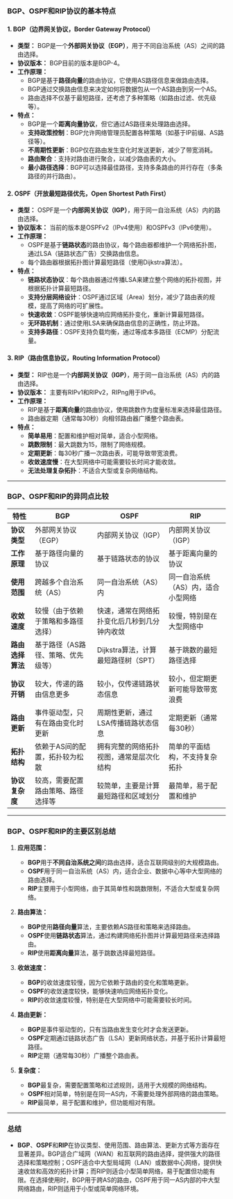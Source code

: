 ### **BGP、OSPF和RIP协议的基本特点**

#### **1. BGP（边界网关协议，Border Gateway Protocol）**

- **类型：** BGP是一个**外部网关协议（EGP）**，用于不同自治系统（AS）之间的路由选择。
- **协议版本：** BGP目前的版本是BGP-4。
- **工作原理：** 
  - BGP是基于**路径向量**的路由协议，它使用AS路径信息来做路由选择。
  - BGP通过交换路由信息来决定如何将数据包从一个AS路由到另一个AS。
  - 路由选择不仅基于最短路径，还考虑了多种策略（如路由过滤、优先级等）。
- **特点：**
  - BGP是一个**距离向量协议**，但它通过AS路径来处理路由选择。
  - **支持政策控制**：BGP允许网络管理员配置各种策略（如基于IP前缀、AS路径等）。
  - **不周期性更新**：BGP仅在路由发生变化时发送更新，减少了带宽消耗。
  - **路由聚合**：支持对路由进行聚合，以减少路由表的大小。
  - **最小路径选择**：BGP可以选择最佳路径，支持多条路由的并行存在（多条路径的并行路由）。

#### **2. OSPF（开放最短路径优先，Open Shortest Path First）**

- **类型：** OSPF是一个**内部网关协议（IGP）**，用于同一自治系统（AS）内的路由选择。
- **协议版本：** 当前的版本是OSPFv2（IPv4使用）和OSPFv3（IPv6使用）。
- **工作原理：**
  - OSPF是基于**链路状态**的路由协议，每个路由器都维护一个网络拓扑图，通过LSA（链路状态广告）交换路由信息。
  - 每个路由器根据拓扑图计算最短路径（使用Dijkstra算法）。
- **特点：**
  - **链路状态协议**：每个路由器通过传播LSA来建立整个网络的拓扑视图，并根据拓扑计算最短路径。
  - **支持分层网络设计**：OSPF通过区域（Area）划分，减少了路由表的规模，提高了网络的可扩展性。
  - **快速收敛**：OSPF能够快速响应网络拓扑变化，重新计算最短路径。
  - **无环路机制**：通过使用LSA来确保路由信息的正确性，防止环路。
  - **支持多路径**：OSPF支持负载均衡，通过等成本多路径（ECMP）分配流量。

#### **3. RIP（路由信息协议，Routing Information Protocol）**

- **类型：** RIP也是一个**内部网关协议（IGP）**，用于同一自治系统（AS）内的路由选择。
- **协议版本：** 主要有RIPv1和RIPv2，RIPng用于IPv6。
- **工作原理：**
  - RIP是基于**距离向量**的路由协议，使用跳数作为度量标准来选择最佳路径。
  - 路由器定期（通常每30秒）向相邻路由器广播整个路由表。
- **特点：**
  - **简单易用**：配置和维护相对简单，适合小型网络。
  - **跳数限制**：最大跳数为15，限制了网络规模。
  - **定期更新**：每30秒广播一次路由表，可能导致带宽浪费。
  - **收敛速度慢**：在大型网络中可能需要较长时间才能收敛。
  - **无法处理复杂拓扑**：不适合大型或复杂网络结构。

---

### **BGP、OSPF和RIP的异同点比较**

| **特性**                  | **BGP**                               | **OSPF**                              | **RIP**                                |
|---------------------------|---------------------------------------|---------------------------------------|----------------------------------------|
| **协议类型**              | 外部网关协议（EGP）                   | 内部网关协议（IGP）                   | 内部网关协议（IGP）                    |
| **工作原理**              | 基于路径向量的协议                   | 基于链路状态的协议                   | 基于距离向量的协议                     |
| **使用范围**              | 跨越多个自治系统（AS）               | 同一自治系统（AS）内                 | 同一自治系统（AS）内，适合小型网络     |
| **收敛速度**              | 较慢（由于依赖于策略和多路径选择）   | 快速，通常在网络拓扑变化后几秒到几分钟内收敛 | 较慢，特别是在大型网络中               |
| **路由选择算法**          | 基于路径（AS路径、策略、优先级等）   | Dijkstra算法，计算最短路径树（SPT） | 基于跳数的最短路径选择                 |
| **协议开销**              | 较大，传递的路由信息更多             | 较小，仅传递链路状态信息             | 较小，但定期更新可能导致带宽浪费       |
| **路由更新**              | 事件驱动型，只有在路由变化时更新     | 周期性更新，通过LSA传播链路状态信息 | 定期更新（通常每30秒）                 |
| **拓扑结构**              | 依赖于AS间的配置，拓扑较为松散       | 拥有完整的网络拓扑视图，通常是层次化结构 | 简单的平面结构，不支持复杂拓扑         |
| **协议复杂度**            | 较高，需要配置路由策略、路径选择等   | 较简单，主要是计算最短路径和区域划分 | 最简单，易于配置和维护                 |

---

### **BGP、OSPF和RIP的主要区别总结**

1. **应用范围：**
   - **BGP**用于**不同自治系统之间**的路由选择，适合互联网级别的大规模路由。
   - **OSPF**用于同一自治系统（AS）内，适合企业、数据中心等中大型网络的路由选择。
   - **RIP**主要用于小型网络，由于其简单性和跳数限制，不适合大型或复杂网络。

2. **路由算法：**
   - **BGP**使用**路径向量**算法，主要依赖AS路径和策略来选择路由。
   - **OSPF**使用**链路状态**算法，通过构建网络拓扑图并计算最短路径来选择路由。
   - **RIP**使用**距离向量**算法，基于跳数选择最短路径。

3. **收敛速度：**
   - **BGP**的收敛速度较慢，因为它依赖于路由的变化和策略更新。
   - **OSPF**的收敛速度较快，能够快速响应网络拓扑变化。
   - **RIP**的收敛速度较慢，特别是在大型网络中可能需要较长时间。

4. **路由更新：**
   - **BGP**是事件驱动型的，只有当路由发生变化时才会发送更新。
   - **OSPF**定期通过链路状态广告（LSA）更新网络状态，并基于拓扑计算最短路径。
   - **RIP**定期（通常每30秒）广播整个路由表。

5. **复杂度：**
   - **BGP**最复杂，需要配置策略和过滤规则，适用于大规模的网络结构。
   - **OSPF**相对简单，特别是在同一AS内，不需要处理外部网络的路由策略。
   - **RIP**最简单，易于配置和维护，但功能相对有限。

---

### **总结**

- **BGP**、**OSPF**和**RIP**在协议类型、使用范围、路由算法、更新方式等方面存在显著差异。BGP适合广域网（WAN）和互联网的路由选择，提供强大的路径选择和策略控制；OSPF适合中大型局域网（LAN）或数据中心网络，提供快速收敛和高效的拓扑计算；而RIP则适合小型简单网络，易于配置但功能有限。在选择使用时，BGP用于跨AS的路由，OSPF用于同一AS内部的中大型网络路由，RIP则适用于小型或简单网络环境。
